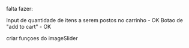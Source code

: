 falta fazer:

Input de quantidade de itens a serem postos no carrinho - OK
Botao de "add to cart" - OK

criar funçoes do imageSlider